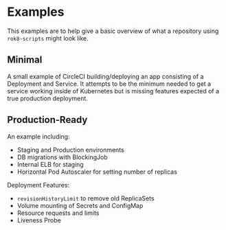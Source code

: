 # Examples

This examples are to help give a basic overview of what a repository using `rok8-scripts` might look like.


## Minimal

A small example of CircleCI building/deploying an app consisting of a Deployment and Service. It attempts to be the minimum needed to get a service working inside of Kubernetes but is missing features expected of a true production deployment.

## Production-Ready

An example including:

* Staging and Production environments
* DB migrations with BlockingJob
* Internal ELB for staging
* Horizontal Pod Autoscaler for setting number of replicas

Deployment Features:
* `revisionHistoryLimit` to remove old ReplicaSets
* Volume mounting of Secrets and ConfigMap
* Resource requests and limits
* Liveness Probe
